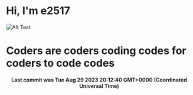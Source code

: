 # Hi, I'm e2517

![Alt Text](https://github.com/E2517/e2517/blob/master/images/background.gif)

# Coders are coders coding codes for coders to code codes

<h4 align="center">Last commit was Tue Aug 29 2023 20:12:40 GMT+0000 (Coordinated Universal Time)</h4>

